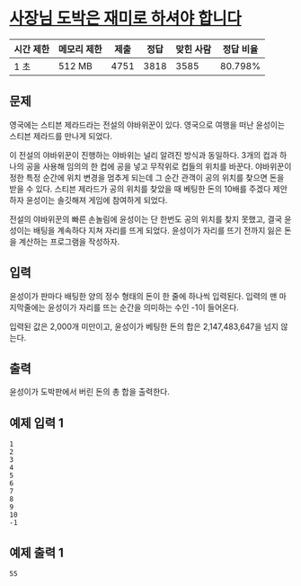 # [사장님 도박은 재미로 하셔야 합니다](https://www.acmicpc.net/problem/23795)

| 시간 제한 | 메모리 제한 | 제출 | 정답 | 맞힌 사람 | 정답 비율 |
| --- | --- | --- | --- | --- | --- |
| 1 초 | 512 MB | 4751 | 3818 | 3585 | 80.798% |

## 문제

영국에는 스티븐 제라드라는 전설의 야바위꾼이 있다. 영국으로 여행을 떠난 윤성이는 스티븐 제라드를 만나게 되었다.

이 전설의 야바위꾼이 진행하는 야바위는 널리 알려진 방식과 동일하다. 3개의 컵과 하나의 공을 사용해 임의의 한 컵에 공을 넣고 무작위로 컵들의 위치를 바꾼다. 야바위꾼이 정한 특정 순간에 위치 변경을 멈추게 되는데 그 순간 관객이 공의 위치를 찾으면 돈을 받을 수 있다. 스티븐 제라드가 공의 위치를 찾았을 때 베팅한 돈의 10배를 주겠다 제안하자 윤성이는 솔깃해져 게임에 참여하게 되었다.

전설의 야바위꾼의 빠른 손놀림에 윤성이는 단 한번도 공의 위치를 찾지 못했고, 결국 윤성이는 배팅을 계속하다 지쳐 자리를 뜨게 되었다. 윤성이가 자리를 뜨기 전까지 잃은 돈을 계산하는 프로그램을 작성하자.

## 입력

윤성이가 판마다 배팅한 양의 정수 형태의 돈이 한 줄에 하나씩 입력된다. 입력의 맨 마지막줄에는 윤성이가 자리를 뜨는 순간을 의미하는 수인 -1이 들어온다.

입력된 값은 2,000개 미만이고, 윤성이가 베팅한 돈의 합은 2,147,483,647을 넘지 않는다.

## 출력

윤성이가 도박판에서 버린 돈의 총 합을 출력한다.

## 예제 입력 1

```
1
2
3
4
5
6
7
8
9
10
-1

```

## 예제 출력 1

```
55
```
